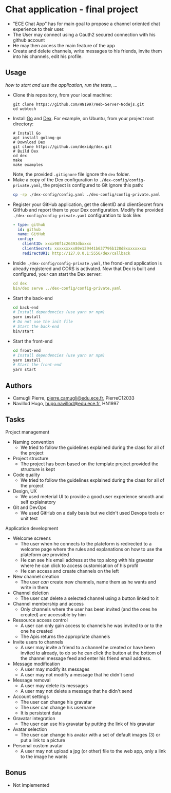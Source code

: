 
# Chat application - final project

 * "ECE Chat App" has for main goal to propose a channel oriented chat experience to their user.
 *  The User may connect using a Oauth2 secured connection with his github account 
 *  He may then access the main feature of the app 
 *  Create and delete channels, write messages to his friends, invite them into his channels, edit his profile.

 
 
## Usage

*how to start and use the application, run the tests, ...*

* Clone this repository, from your local machine:
  ```
  git clone https://github.com/HN1997/Web-Server-Nodejs.git
  cd webtech
  ```
* Install [Go](https://golang.org/) and [Dex](https://dexidp.io/docs/getting-started/). For example, on Ubuntu, from your project root directory:   
  ```
  # Install Go
  apt install golang-go
  # Download Dex
  git clone https://github.com/dexidp/dex.git
  # Build Dex
  cd dex
  make
  make examples
  ```
  Note, the provided `.gitignore` file ignore the `dex` folder.
* Make a copy of the Dex configuration to `./dex-config/config-private.yaml`, the project is configured to Git ignore this path:
  ```bash
  cp -rp ./dex-config/config.yaml ./dex-config/config-private.yaml
  ```
* Register your GitHub application, get the clientID and clientSecret from GitHub and report them to your Dex configuration. Modify the provided `./dex-config/config-private.yaml` configuration to look like:
  ```yaml
  - type: github
    id: github
    name: GitHub
    config:
      clientID: xxxx98f1c26493dbxxxx
      clientSecret: xxxxxxxxx80e139441b637796b128d8xxxxxxxxx
      redirectURI: http://127.0.0.1:5556/dex/callback
  ```
* Inside `./dex-config/config-private.yaml`, the frond-end application is already registered and CORS is activated. Now that Dex is built and configured, your can start the Dex server:
  ```yaml
  cd dex
  bin/dex serve ../dex-config/config-private.yaml
  ```
* Start the back-end
  ```bash
  cd back-end
  # Install dependencies (use yarn or npm)
  yarn install
  # Do not use the init file
  # Start the back-end
  bin/start
  ```
* Start the front-end
  ```bash
  cd front-end
  # Install dependencies (use yarn or npm)
  yarn install
  # Start the front-end
  yarn start
  ```

## Authors

* Camugli Pierre, pierre.camugli@edu.ece.fr, PierreC12033
* Navillod Hugo, hugo.navillod@edu.ece.fr, HN1997

## Tasks

Project management

* Naming convention   
  * We tried to follow the guidelines explained during the class for all of the project 
* Project structure   
  * The project has been based on the template project provided the structure is kept 
* Code quality   
  * We tried to follow the guidelines explained during the class for all of the project 
* Design, UX   
  * We used meterial UI to provide a good user experience smooth and self explainatory 
* Git and DevOps   
  * We used GitHub on a daily basis but we didn't used Devops tools or unit test 

Application development

* Welcome screens   
  * The user when he connects to the plateform is redirected to a welcome page where the rules and explanations on how to use the plateform are provided
  * He can see his email address at the top along with his gravatar where he can click to access customisation of his profil
  * He can access and create channels on the left
* New channel creation   
  * The user _can_ create new channels, name them as he wants and write in them
* Channel deletion
  * The user can delete a selected channel using a button linked to it 
* Channel membership and access   
  * Only channels where the user has been invited (and the ones he created) are accessible by him
* Ressource access control   
  * A user can only gain access to channels he was invited to or to the one he created
  * The Apis returns the appropriate channels  
* Invite users to channels   
  * A user may invite a friend to a channel he created or have been invited to already, to do so he can click the button at the bottom of the channel message feed and enter his friend email address.
* Message modification   
  * A user may modify its messages
  * A user may not modify a message that he didn't send
* Message removal   
  * A user may delete its messages
  * A user may not delete a message that he didn't send
* Account settings   
  * The user can change his gravatar 
  * The user can change his username 
  * It is persistent data
* Gravatar integration   
  * The user can use his gravatar by putting the link of his gravatar
* Avatar selection   
  * The user can change his avatar with a set of default images (3) or put a link to a picture
* Personal custom avatar   
  * A user may not upload a jpg (or other) file to the web app, only a link to the image he wants 

## Bonus

* Not implemented 
